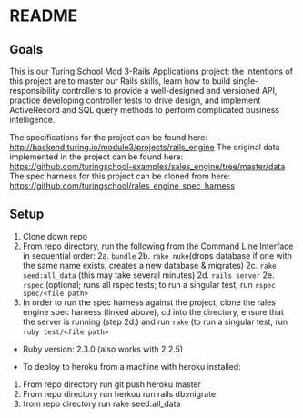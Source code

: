 # README

## Goals
This is our Turing School Mod 3-Rails Applications project: the intentions of this project are to master our Rails skills, learn how to build single-responsibility controllers to provide a well-designed and versioned API, practice developing controller tests to drive design, and implement ActiveRecord and SQL query methods to perform complicated business intelligence.

The specifications for the project can be found here: http://backend.turing.io/module3/projects/rails_engine
The original data implemented in the project can be found here: https://github.com/turingschool-examples/sales_engine/tree/master/data
The spec harness for this project can be cloned from here: https://github.com/turingschool/rales_engine_spec_harness

## Setup

1. Clone down repo
2. From repo directory, run the following from the Command Line Interface in sequential order:
  2a. `bundle`
  2b. `rake nuke`(drops database if one with the same name exists, creates a new database & migrates)
  2c. `rake seed:all_data` (this may take several minutes)
  2d. `rails server`
  2e. `rspec` (optional; runs all rspec tests; to run a singular test, run `rspec spec/<file path>`
3. In order to run the spec harness against the project, clone the rales engine spec harness (linked above), cd into the directory, ensure that the server is running (step 2d.) and run `rake` (to run a singular test, run `ruby test/<file path>`

* Ruby version: 2.3.0 (also works with 2.2.5)

* To deploy to heroku from a machine with heroku installed:
1. From repo directory run git push heroku master
2. From repo directory run herkou run rails db:migrate
3. from repo directory run rake seed:all_data
